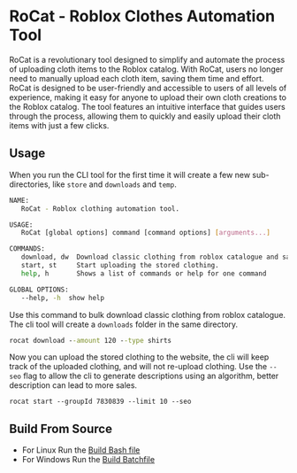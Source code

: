 # RoCat - **Ro**blox **C**lothes **A**utomation **T**ool

RoCat is a revolutionary tool designed to simplify and automate the process of uploading cloth items to the Roblox catalog. With RoCat, users no longer need to manually upload each cloth item, saving them time and effort. RoCat is designed to be user-friendly and accessible to users of all levels of experience, making it easy for anyone to upload their own cloth creations to the Roblox catalog. The tool features an intuitive interface that guides users through the process, allowing them to quickly and easily upload their cloth items with just a few clicks.

## Usage

When you run the CLI tool for the first time it will create a few new sub-directories, like `store` and `downloads` and `temp`.

```sh
NAME:
   RoCat - Roblox clothing automation tool.

USAGE:
   RoCat [global options] command [command options] [arguments...]

COMMANDS:
   download, dw  Download classic clothing from roblox catalogue and save them for later upload
   start, st     Start uploading the stored clothing.
   help, h       Shows a list of commands or help for one command

GLOBAL OPTIONS:
   --help, -h  show help
```

Use this command to bulk download classic clothing from roblox catalogue. The cli tool will create a `downloads` folder in the same directory.

```cmd
rocat download --amount 120 --type shirts
```

Now you can upload the stored clothing to the website, the cli will keep track of the uploaded clothing, and will not re-upload clothing. Use the `--seo` flag to allow the cli to generate descriptions using an algorithm, better description can lead to more sales.

```
rocat start --groupId 7830839 --limit 10 --seo
```

## Build From Source

- For Linux Run the [Build Bash file](./build.sh)
- For Windows Run the [Build Batchfile](./build.cmd)
